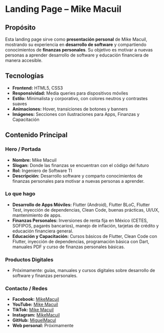 # Landing Page – Mike Macuil

## Propósito
Esta landing page sirve como **presentación personal** de Mike Macuil, mostrando su experiencia en **desarrollo de software** y compartiendo conocimientos de **finanzas personales**. Su objetivo es motivar a nuevas personas a aprender desarrollo de software y educación financiera de manera accesible.

## Tecnologías
- **Frontend:** HTML5, CSS3  
- **Responsividad:** Media queries para dispositivos móviles  
- **Estilo:** Minimalista y corporativo, con colores neutros y contrastes suaves  
- **Animaciones:** Hover, transiciones de botones y banners  
- **Imágenes:** Secciones con ilustraciones para Apps, Finanzas y Capacitación  

## Contenido Principal

### Hero / Portada
- **Nombre:** Mike Macuil  
- **Slogan:** Donde las finanzas se encuentran con el código del futuro  
- **Rol:** Ingeniero de Software TI  
- **Descripción:** Desarrollo software y comparto conocimientos de finanzas personales para motivar a nuevas personas a aprender.  

### Lo que hago
- **Desarrollo de Apps Móviles:** Flutter (Android), Flutter BLoC, Flutter Test, inyección de dependencias, Clean Code, buenas prácticas, UI/UX, mantenimiento de apps.  
- **Finanzas Personales:** Inversiones de renta fija en México (CETES, SOFIPOS, pagarés bancarios), manejo de inflación, tarjetas de crédito y educación financiera general.  
- **Educación y Capacitación:** Cursos básicos de Flutter, Clean Code con Flutter, inyección de dependencias, programación básica con Dart, manuales PDF y curso de finanzas personales básicas.  

### Productos Digitales
- Próximamente: guías, manuales y cursos digitales sobre desarrollo de software y finanzas personales.  

### Contacto / Redes
- **Facebook:** [MikeMacuil](https://www.facebook.com/MikeMacuil)  
- **YouTube:** [Mike Macuil](https://www.youtube.com/@mike.macuil)  
- **TikTok:** [Mike Macuil](https://www.tiktok.com/@mike.macuil)  
- **Instagram:** [MikeMacuil](https://www.instagram.com/mikemacuil/)  
- **GitHub:** [MiguelMacul](https://github.com/MiguelMacul)  
- **Web personal:** Próximamente
